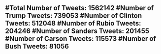 #Total Number of Tweets: 1562142 
#Number of Trump Tweets: 739053
#Number of Clinton Tweets: 512048
#Number of Rubio Tweets: 204246
#Number of Sanders Tweets: 201455
#Number of Carson Tweets: 115573
#Number of Bush Tweets: 81056
---
